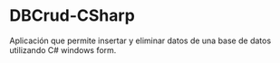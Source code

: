 # DBCrud-CSharp
Aplicación que permite insertar y eliminar datos de una base de datos utilizando C# windows form.
